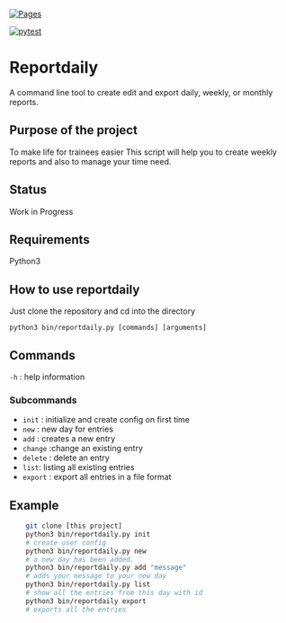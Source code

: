 [![Pages](https://github.com/SchleichsSalaticus/reportdaily/actions/workflows/manpage-build.yml/badge.svg)](https://github.com/SchleichsSalaticus/reportdaily/actions/workflows/manpage-build.yml)

[![pytest](https://github.com/SchleichsSalaticus/reportdaily/actions/workflows/pytest.yml/badge.svg)](https://github.com/SchleichsSalaticus/reportdaily/actions/workflows/pytest.yml)

# Reportdaily

A command line tool to create edit and export daily, weekly, or monthly reports.

## Purpose of the project

To make life for trainees easier
This script will help you to create weekly reports and also to manage your time need.

## Status

Work in Progress

## Requirements

Python3

## How to use reportdaily

Just clone the repository and cd into the directory

`python3 bin/reportdaily.py [commands] [arguments]`

## Commands

`-h` : help information

### Subcommands

- `init` : initialize and create config on first time
- `new` : new day for entries
- `add` : creates a new entry
- `change` :change an existing entry
- `delete` : delete an entry
- `list`: listing all existing entries
- `export` : export all entries in a file format

## Example

```bash
    git clone [this project]
    python3 bin/reportdaily.py init
    # create user config
    python3 bin/reportdaily.py new
    # a new day has been added.
    python3 bin/reportdaily.py add "message"
    # adds your message to your new day
    python3 bin/reportdaily.py list
    # show all the entries from this day with id
    python3 bin/reportdaily export
    # exports all the entries
```

